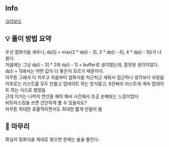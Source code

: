 ## Info
[크리보드](https://www.acmicpc.net/problem/11058)

## 💡 풀이 방법 요약
우선 점화식을 세우니, dp[i] = max(2 * dp[i - 3], 3 * dp[i - 4], 4 * dp[i - 5])가 나왔다.  
처음에는 그냥 dp[i - 3] * 2와 dp[i - 1] + buffer로 생각했는데, 잘못된 생각이었다.  
dp[i + 1]에서는 어떤 값이 더 좋은지 모르기 때문이다.  
아무튼 그래서 다 지우고 처음부터 점화식을 차근차근 세워서 접근하니 생각보다 쉬웠음  
이후로는 리스트를 모두 만들고 업데이트 하는 방식말고, 6칸짜리 리스트에 계속 업데이트 하는 식으로 했었음  
근데 이거는 나머지 연산을 해야 해서 시간에서 조금 손해보는 느낌이었다.  
비트마스킹을 쓰면 간단하게 풀 수 있을지도?  
아무튼 최대한 효율적이면서도 최대한 짧게 만들어 봄  
## 🙂 마무리
확실히 점화식을 제대로 찾으면 문제는 술술 풀린다.  